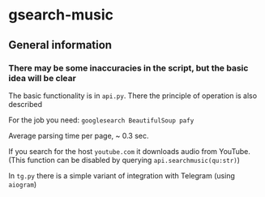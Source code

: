 # gsearch-music

## General information
 ### There may be some inaccuracies in the script, but the basic idea will be clear
 
The basic functionality is in `api.py`. There the principle of operation is also described

For the job you need: `googlesearch BeautifulSoup pafy` 

Average parsing time per page, ~ 0.3 sec.

If you search for the host `youtube.com` it downloads audio from YouTube. (This function can be disabled by querying `api.searchmusic(qu:str)`)

In `tg.py` there is a simple variant of integration with Telegram (using `aiogram`)
